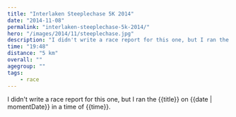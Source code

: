 ```yaml
---
title: "Interlaken Steeplechase 5K 2014"
date: "2014-11-08"
permalink: "interlaken-steeplechase-5k-2014/"
hero: "/images/2014/11/steeplechase.jpg"
description: "I didn't write a race report for this one, but I ran the {{title}} on {{date | momentDate}} in a time of {{time}}."
time: "19:48"
distance: "5 km"
overall: ""
agegroup: ""
tags:
    - race
---
```


I didn't write a race report for this one, but I ran the {{title}} on {{date | momentDate}} in a time of {{time}}.